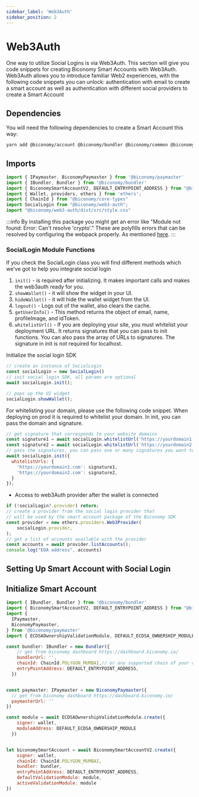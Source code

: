 ```yaml
---
sidebar_label: 'Web3Auth'
sidebar_position: 2
---
```



# Web3Auth

One way to utilize Social Logins is via Web3Auth. This section will give you code snippets for creating Biconomy Smart Accounts with Web3Auth. Web3Auth allows you to introduce familiar Web2 experiences, with the following code snippets you can unlock: authentication with email to create a smart account as well as authentication with different social providers to create a Smart Account

## Dependencies

You will need the following dependencies to create a Smart Account this way:

```bash
yarn add @biconomy/account @biconomy/bundler @biconomy/common @biconomy/core-type @biconomy/modules @biconomy/paymaster @biconomy/web3-auth ethers@5.7.2
```

## Imports

```typescript
import { IPaymaster, BiconomyPaymaster } from '@biconomy/paymaster'
import { IBundler, Bundler } from '@biconomy/bundler'
import { BiconomySmartAccountV2, DEFAULT_ENTRYPOINT_ADDRESS } from "@biconomy/account"
import { Wallet, providers, ethers } from 'ethers';
import { ChainId } from "@biconomy/core-types"
import SocialLogin from "@biconomy/web3-auth";
import "@biconomy/web3-auth/dist/src/style.css"
```

:::info
By installing this package you might get an error like
"Module not found: Error: Can't resolve 'crypto'."
These are polyfills errors that can be resolved by configuring the webpack properly. As mentioned [here](https://github.com/bcnmy/biconomy-client-sdk/issues/87#issuecomment-1329798362).
:::

### SocialLogin Module Functions

If you check the SocialLogin class you will find different methods which we've got to help you integrate social login

1. `init()` - is required after initializing. It makes important calls and makes the web3auth ready for you.
2. `showWallet()` - it will show the widget in your UI.
3. `hideWallet()` - it will hide the wallet widget from the UI.
4. `logout()` - Logs out of the wallet, also clears the cache.
5. `getUserInfo()` - This method returns the object of email, name, profileImage, and idToken.
6. `whitelistUrl()` - If you are deploying your site, you must whitelist your deployment URL. It returns signatures that you can pass to init functions. You can also pass the array of URLs to signatures. The signature in init is not required for localhost.

Initialize the social login SDK

```js
// create an instance of SocialLogin 
const socialLogin = new SocialLogin()
// init social login SDK, all params are optional
await socialLogin.init(); 

// pops up the UI widget
socialLogin.showWallet();
```

For whitelisting your domain, please use the following code snippet. When deploying on prod it is required to whitelist your domain. In init, you can pass the domain and signature.

```js
// get signature that corresponds to your website domains
const signature1 = await socialLogin.whitelistUrl('https://yourdomain1.com');
const signature2 = await socialLogin.whitelistUrl('https://yourdomain2.com');
// pass the signatures, you can pass one or many signatures you want to whitelist
await socialLogin.init({
  whitelistUrls: {
    'https://yourdomain1.com': signature1,
    'https://yourdomain2.com': signature2,
  }
});
```

- Access to web3Auth provider after the wallet is connected

```js
if (!socialLogin?.provider) return;
// create a provider from the social login provider that 
// will be used by the smart account package of the Biconomy SDK
const provider = new ethers.providers.Web3Provider(
    socialLogin.provider,
);
// get a list of accounts available with the provider
const accounts = await provider.listAccounts();
console.log("EOA address", accounts)
```

## Setting Up Smart Account with Social Login


## Initialize Smart Account


```js
import { IBundler, Bundler } from '@biconomy/bundler'
import { BiconomySmartAccountV2, DEFAULT_ENTRYPOINT_ADDRESS } from "@biconomy/account"
import { 
  IPaymaster, 
  BiconomyPaymaster,  
} from '@biconomy/paymaster'
import { ECDSAOwnershipValidationModule, DEFAULT_ECDSA_OWNERSHIP_MODULE } from "@biconomy/modules";

const bundler: IBundler = new Bundler({
    // get from biconomy dashboard https://dashboard.biconomy.io/
    bundlerUrl: '',     
    chainId: ChainId.POLYGON_MUMBAI,// or any supported chain of your choice
    entryPointAddress: DEFAULT_ENTRYPOINT_ADDRESS,
  })


const paymaster: IPaymaster = new BiconomyPaymaster({
  // get from biconomy dashboard https://dashboard.biconomy.io/
  paymasterUrl: '' 
})

const module = await ECDSAOwnershipValidationModule.create({
    signer: wallet,
    moduleAddress: DEFAULT_ECDSA_OWNERSHIP_MODULE
  })


let biconomySmartAccount = await BiconomySmartAccountV2.create({
    signer: wallet,
    chainId: ChainId.POLYGON_MUMBAI,
    bundler: bundler, 
    entryPointAddress: DEFAULT_ENTRYPOINT_ADDRESS,
    defaultValidationModule: module,
    activeValidationModule: module
})


```
